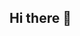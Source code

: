 ## Hi there 👋

<!--
**elizabeth-c-mc/elizabeth-c-mc** is a ✨ _special_ ✨ repository because its `README.md` (this file) appears on your GitHub profile.

Here are some ideas to get you started:

- 🔭 I’m currently working on ramping up at GitHub
- 🌱 I’m currently learning my new role
- 👯 I’m looking to collaborate with the DD & OM Teams
-->
